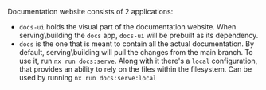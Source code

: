 Documentation website consists of 2 applications:
- `docs-ui` holds the visual part of the documentation website. When serving\building the `docs` app, `docs-ui` will be prebuilt as its dependency.
- `docs` is the one that is meant to contain all the actual documentation. By default, serving\building will pull the changes from the main branch. To use it, run `nx run docs:serve`. Along with it there's a `local` configuration, that provides an ability to rely on the files within the filesystem. Can be used by running `nx run docs:serve:local`
